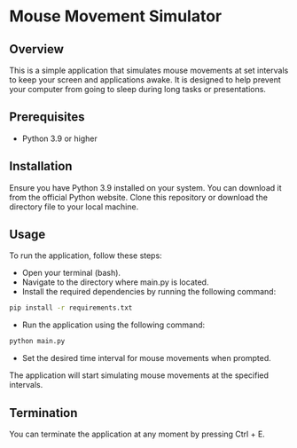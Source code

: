 # Mouse Movement Simulator

## Overview
This is a simple application that simulates mouse movements at set intervals to keep your screen and applications awake. It is designed to help prevent your computer from going to sleep during long tasks or presentations.

## Prerequisites
- Python 3.9 or higher

## Installation
Ensure you have Python 3.9 installed on your system. You can download it from the official Python website.
Clone this repository or download the directory file to your local machine.

## Usage

To run the application, follow these steps:
- Open your terminal (bash).
- Navigate to the directory where main.py is located.
- Install the required dependencies by running the following command:
```bash
pip install -r requirements.txt
```
- Run the application using the following command:
```bash
python main.py
```
- Set the desired time interval for mouse movements when prompted.

The application will start simulating mouse movements at the specified intervals.

## Termination
You can terminate the application at any moment by pressing Ctrl + E.
